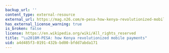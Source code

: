 ```yaml
---
backup_url: ''
content_type: external-resource
external_url: https://mag.n26.com/m-pesa-how-kenya-revolutionized-mobile-payments-56786bc09ef?gi=9cd6bc9ba441
has_external_license_warning: true
is_broken: false
license: https://en.wikipedia.org/wiki/All_rights_reserved
title: "\u2018M-PESA: how Kenya revolutionized mobile payments"
uid: a4d485f3-0191-432b-bd00-bfdd7abda171
---
```

